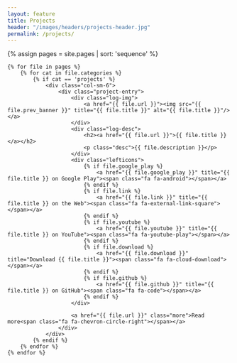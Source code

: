 ```yaml
---
layout: feature
title: Projects
header: "/images/headers/projects-header.jpg"
permalink: /projects/
---
```


{% assign pages = site.pages | sort: 'sequence' %}

<div class="row">

    {% for file in pages %}
        {% for cat in file.categories %}
            {% if cat == 'projects' %}
                <div class="col-sm-6">
                    <div class="project-entry">
                        <div class="log-img">
                            <a href="{{ file.url }}"><img src="{{ file.prev_banner }}" title="{{ file.title }}" alt="{{ file.title }}"/></a>
                        </div>
                        <div class="log-desc">
                            <h2><a href="{{ file.url }}">{{ file.title }}</a></h2>
                            <p class="desc">{{ file.description }}</p>
                        </div>
                        <div class="lefticons">
                            {% if file.google_play %}
                                <a href="{{ file.google_play }}" title="{{ file.title }} on Google Play"><span class="fa fa-android"></span></a>
                            {% endif %}
                            {% if file.link %}
                                <a href="{{ file.link }}" title="{{ file.title }} on the Web"><span class="fa fa-external-link-square"></span></a>
                            {% endif %}
                            {% if file.youtube %}
                                <a href="{{ file.youtube }}" title="{{ file.title }} on YouTube"><span class="fa fa-youtube-play"></span></a>
                            {% endif %}
                            {% if file.download %}
                                <a href="{{ file.download }}" title="Download {{ file.title }}"><span class="fa fa-cloud-download"></span></a>
                            {% endif %}
                            {% if file.github %}
                                <a href="{{ file.github }}" title="{{ file.title }} on GitHub"><span class="fa fa-code"></span></a>
                            {% endif %}
                        </div>
                        
                        <a href="{{ file.url }}" class="more">Read more<span class="fa fa-chevron-circle-right"></span></a>
                    </div>
                </div>
            {% endif %}
        {% endfor %}
    {% endfor %}

</div>